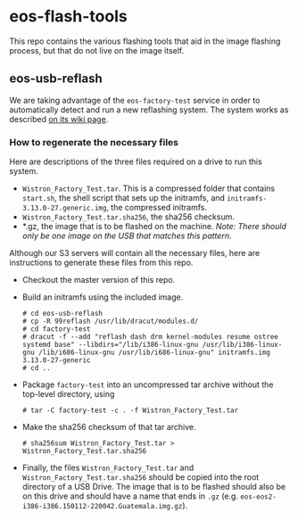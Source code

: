 # eos-flash-tools

This repo contains the various flashing tools that aid in the image flashing process, but that do not live on the image itself.

## eos-usb-reflash

We are taking advantage of the `eos-factory-test` service in order to automatically detect and run a new reflashing system. The system works as described [on its wiki page](https://github.com/endlessm/eos-documentation/wiki/USB-Reflashing). 

### How to regenerate the necessary files
Here are descriptions of the three files required on a drive to run this system.

- `Wistron_Factory_Test.tar`. This is a compressed folder that contains `start.sh`, the shell script that sets up the initramfs, and `initramfs-3.13.0-27.generic.img`, the compressed initramfs.
- `Wistron_Factory_Test.tar.sha256`, the sha256 checksum.
- *.gz, the image that is to be flashed on the machine. _Note: There should only be one image on the USB that matches this pattern._

Although our S3 servers will contain all the necessary files, here are instructions to generate these files from this repo.
- Checkout the master version of this repo.
- Build an initramfs using the included image.
    ```
    # cd eos-usb-reflash
    # cp -R 99reflash /usr/lib/dracut/modules.d/ 
    # cd factory-test
    # dracut -f --add "reflash dash drm kernel-modules resume ostree systemd base" --libdirs="/lib/i386-linux-gnu /usr/lib/i386-linux-gnu /lib/i686-linux-gnu /usr/lib/i686-linux-gnu" initramfs.img 3.13.0-27-generic
    # cd ..
    ```
- Package `factory-test` into an uncompressed tar archive without the top-level directory, using 
    ```
    # tar -C factory-test -c . -f Wistron_Factory_Test.tar
    ```
- Make the sha256 checksum of that tar archive.
    ```
    # sha256sum Wistron_Factory_Test.tar > Wistron_Factory_Test.tar.sha256
    ```

- Finally, the files `Wistron_Factory_Test.tar` and `Wistron_Factory_Test.tar.sha256` should be copied into the root directory of a USB Drive. The image that is to be flashed should also be on this drive and should have a name that ends in `.gz` (e.g. `eos-eos2-i386-i386.150112-220042.Guatemala.img.gz`).

